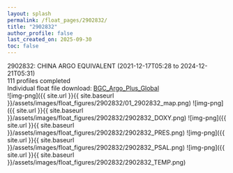 ```yaml
---
layout: splash
permalink: /float_pages/2902832/
title: "2902832"
author_profile: false
last_created_on: 2025-09-30
toc: false
---
```

 
2902832: CHINA ARGO EQUIVALENT (2021-12-17T05:28 to 2024-12-21T05:31)\
111 profiles completed\
Individual float file download: [BGC_Argo_Plus_Global](https://ftp.soest.hawaii.edu/bgc_argo_plus/Individual_Floats/outliers_removed/2902832_Sprof_processed.nc)\
![img-png]({{ site.url }}{{ site.baseurl }}/assets/images/float_figures/2902832/01_2902832_map.png)
![img-png]({{ site.url }}{{ site.baseurl }}/assets/images/float_figures/2902832/2902832_DOXY.png)
![img-png]({{ site.url }}{{ site.baseurl }}/assets/images/float_figures/2902832/2902832_PRES.png)
![img-png]({{ site.url }}{{ site.baseurl }}/assets/images/float_figures/2902832/2902832_PSAL.png)
![img-png]({{ site.url }}{{ site.baseurl }}/assets/images/float_figures/2902832/2902832_TEMP.png)
